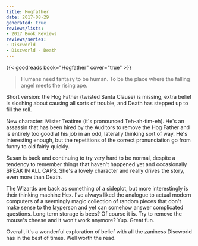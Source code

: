 ```yaml
---
title: Hogfather
date: 2017-08-29
generated: true
reviews/lists:
- 2017 Book Reviews
reviews/series:
- Discworld
- Discworld - Death
---
```

{{< goodreads book="Hogfather" cover="true" >}}

> Humans need fantasy to be human. To be the place where the falling angel meets the rising ape.

Short version: the Hog Father (twisted Santa Clause) is missing, extra belief is sloshing about causing all sorts of trouble, and Death has stepped up to fill the roll.  

<!--more-->

New character: Mister Teatime (it's pronounced Teh-ah-tim-eh). He's an assassin that has been hired by the Auditors to remove the Hog Father and is entirely too good at his job in an odd, laterally thinking sort of way. He's interesting enough, but the repetitions of the correct pronunciation go from funny to old fairly quickly.  

Susan is back and continuing to try very hard to be normal, despite a tendency to remember things that haven't happened yet and occasionally SPEAK IN ALL CAPS. She's a lovely character and really drives the story, even more than Death.  

The Wizards are back as something of a sideplot, but more interestingly is their thinking machine Hex. I've always liked the analogue to actual modern computers of a seemingly magic collection of random pieces that don't make sense to the layperson and yet can somehow answer complicated questions. Long term storage is bees? Of course it is. Try to remove the mouse's cheese and it won't work anymore? Yup. Great fun.  

Overall, it's a wonderful exploration of belief with all the zaniness Discworld has in the best of times. Well worth the read.


